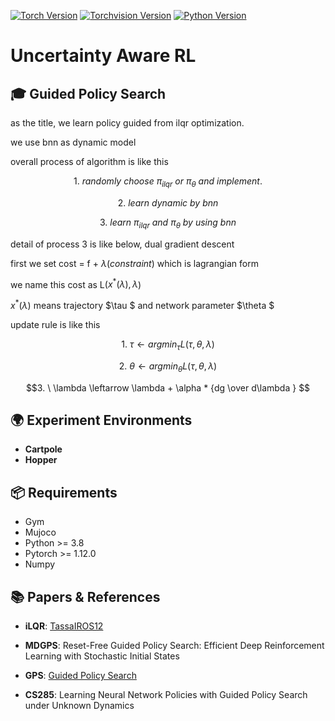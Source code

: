 



[![Torch Version](https://img.shields.io/badge/torch>=1.10.0-61DAFB.svg?style=flat-square)](#torch)
[![Torchvision Version](https://img.shields.io/badge/torchvision>=0.2.2-yellow.svg?style=flat-square)](#torchvision)
[![Python Version](https://img.shields.io/badge/python->=3.6-blue.svg?style=flat-square)](#python)


# Uncertainty Aware RL


## 🎓 Guided Policy Search 

as the title, we learn policy guided from ilqr optimization.

we use bnn as dynamic model

overall process of algorithm is like this

$$ 1. \ randomly \ choose \ \pi_{ilqr} \ or \ \pi_\theta \ and \ implement. $$

$$ 2. \ learn \ dynamic \ by \ bnn $$

$$ 3. \ learn \ \pi_{ilqr} \ and \ \pi_\theta \ by \ using \ bnn $$

detail of process 3 is like below, dual gradient descent

first we set cost = f + $\lambda (constraint)$ which is lagrangian form

we name this cost as L($x^{*}(\lambda), \lambda$)

$x^{*}(\lambda)$ means trajectory $\tau $ and network parameter $\theta $

update rule is like this

$$1. \ \tau \leftarrow argmin_\tau L(\tau, \theta, \lambda) $$

$$2. \ \theta \leftarrow argmin_\theta L(\tau, \theta, \lambda) $$

$$3. \ \lambda \leftarrow \lambda  + \alpha * {dg \over d\lambda } $$

## 🌍 Experiment Environments

- **Cartpole**
- **Hopper**

## 📦 Requirements

- Gym
- Mujoco
- Python >= 3.8 
- Pytorch >= 1.12.0
- Numpy

## 📚 Papers & References

- **iLQR**: [TassaIROS12](https://homes.cs.washington.edu/~todorov/papers/TassaIROS12.pdf)

- **MDGPS**: Reset-Free Guided Policy Search: Efficient Deep Reinforcement Learning with Stochastic Initial States

- **GPS**: [Guided Policy Search](https://jonathan-hui.medium.com/rl-guided-policy-search-gps-d1fae1084c24)

- **CS285**: Learning Neural Network Policies with Guided Policy Search under Unknown Dynamics

